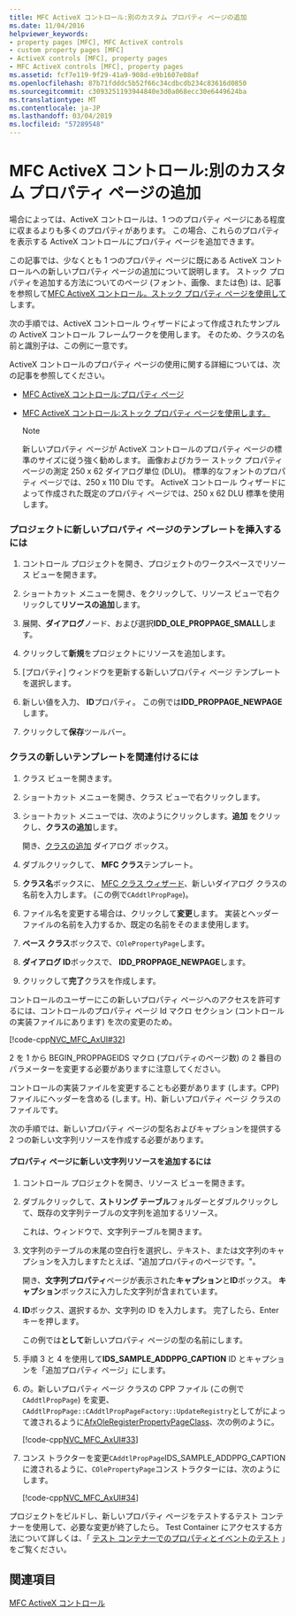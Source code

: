 ```yaml
---
title: MFC ActiveX コントロール:別のカスタム プロパティ ページの追加
ms.date: 11/04/2016
helpviewer_keywords:
- property pages [MFC], MFC ActiveX controls
- custom property pages [MFC]
- ActiveX controls [MFC], property pages
- MFC ActiveX controls [MFC], property pages
ms.assetid: fcf7e119-9f29-41a9-908d-e9b1607e08af
ms.openlocfilehash: 87b71fdddc5b52f66c34cdbcdb234c83616d0850
ms.sourcegitcommit: c3093251193944840e3d0a068ecc30e6449624ba
ms.translationtype: MT
ms.contentlocale: ja-JP
ms.lasthandoff: 03/04/2019
ms.locfileid: "57289548"
---
```

# <a name="mfc-activex-controls-adding-another-custom-property-page"></a>MFC ActiveX コントロール:別のカスタム プロパティ ページの追加

場合によっては、ActiveX コントロールは、1 つのプロパティ ページにある程度に収まるよりも多くのプロパティがあります。 この場合、これらのプロパティを表示する ActiveX コントロールにプロパティ ページを追加できます。

この記事では、少なくとも 1 つのプロパティ ページに既にある ActiveX コントロールへの新しいプロパティ ページの追加について説明します。 ストック プロパティを追加する方法についてのページ (フォント、画像、または色) は、記事を参照して[MFC ActiveX コントロール。ストック プロパティ ページを使用して](../mfc/mfc-activex-controls-using-stock-property-pages.md)します。

次の手順では、ActiveX コントロール ウィザードによって作成されたサンプルの ActiveX コントロール フレームワークを使用します。 そのため、クラスの名前と識別子は、この例に一意です。

ActiveX コントロールのプロパティ ページの使用に関する詳細については、次の記事を参照してください。

- [MFC ActiveX コントロール:プロパティ ページ](../mfc/mfc-activex-controls-property-pages.md)

- [MFC ActiveX コントロール:ストック プロパティ ページを使用します。](../mfc/mfc-activex-controls-using-stock-property-pages.md)

    > [!NOTE]
    >  新しいプロパティ ページが ActiveX コントロールのプロパティ ページの標準のサイズに従う強く勧めします。 画像およびカラー ストック プロパティ ページの測定 250 x 62 ダイアログ単位 (DLU)。 標準的なフォントのプロパティ ページでは、250 x 110 Dlu です。 ActiveX コントロール ウィザードによって作成された既定のプロパティ ページでは、250 x 62 DLU 標準を使用します。

### <a name="to-insert-a-new-property-page-template-into-your-project"></a>プロジェクトに新しいプロパティ ページのテンプレートを挿入するには

1. コントロール プロジェクトを開き、プロジェクトのワークスペースでリソース ビューを開きます。

1. ショートカット メニューを開き、をクリックして、リソース ビューで右クリックして**リソースの追加**します。

1. 展開、**ダイアログ**ノード、および選択**IDD_OLE_PROPPAGE_SMALL**します。

1. クリックして**新規**をプロジェクトにリソースを追加します。

1. [プロパティ] ウィンドウを更新する新しいプロパティ ページ テンプレートを選択します。

1. 新しい値を入力、 **ID**プロパティ。 この例では**IDD_PROPPAGE_NEWPAGE**します。

1. クリックして**保存**ツールバー。

### <a name="to-associate-the-new-template-with-a-class"></a>クラスの新しいテンプレートを関連付けるには

1. クラス ビューを開きます。

1. ショートカット メニューを開き、クラス ビューで右クリックします。

1. ショートカット メニューでは、次のようにクリックします。**追加** をクリックし、**クラスの追加**します。

   開き、[クラスの追加](../ide/add-class-dialog-box.md) ダイアログ ボックス。

1. ダブルクリックして、 **MFC クラス**テンプレート。

1. **クラス名**ボックスに、 [MFC クラス ウィザード](../mfc/reference/mfc-add-class-wizard.md)、新しいダイアログ クラスの名前を入力します。 (この例で`CAddtlPropPage`)。

1. ファイル名を変更する場合は、クリックして**変更**します。 実装とヘッダー ファイルの名前を入力するか、既定の名前をそのまま使用します。

1. **ベース クラス**ボックスで、`COlePropertyPage`します。

1. **ダイアログ ID**ボックスで、 **IDD_PROPPAGE_NEWPAGE**します。

9. クリックして**完了**クラスを作成します。

コントロールのユーザーにこの新しいプロパティ ページへのアクセスを許可するには、コントロールのプロパティ ページ Id マクロ セクション (コントロールの実装ファイルにあります) を次の変更のため。

[!code-cpp[NVC_MFC_AxUI#32](../mfc/codesnippet/cpp/mfc-activex-controls-adding-another-custom-property-page_1.cpp)]

2 を 1 から BEGIN_PROPPAGEIDS マクロ (プロパティのページ数) の 2 番目のパラメーターを変更する必要がありますに注意してください。

コントロールの実装ファイルを変更することも必要があります (します。CPP) ファイルにヘッダーを含める (します。H)、新しいプロパティ ページ クラスのファイルです。

次の手順では、新しいプロパティ ページの型名およびキャプションを提供する 2 つの新しい文字列リソースを作成する必要があります。

#### <a name="to-add-new-string-resources-to-a-property-page"></a>プロパティ ページに新しい文字列リソースを追加するには

1. コントロール プロジェクトを開き、リソース ビューを開きます。

1. ダブルクリックして、**ストリング テーブル**フォルダーとダブルクリックして、既存の文字列テーブルの文字列を追加するリソース。

   これは、ウィンドウで、文字列テーブルを開きます。

1. 文字列のテーブルの末尾の空白行を選択し、テキスト、または文字列のキャプションを入力しますたとえば、"追加プロパティのページです。"。

   開き、**文字列プロパティ**ページが表示された**キャプション**と**ID**ボックス。 **キャプション**ボックスに入力した文字列が含まれています。

1. **ID**ボックス、選択するか、文字列の ID を入力します。 完了したら、Enter キーを押します。

   この例では**として**新しいプロパティ ページの型の名前にします。

1. 手順 3 と 4 を使用して**IDS_SAMPLE_ADDPPG_CAPTION** ID とキャプションを「追加プロパティ ページ」にします。

1. の。新しいプロパティ ページ クラスの CPP ファイル (この例で`CAddtlPropPage`) を変更、`CAddtlPropPage::CAddtlPropPageFactory::UpdateRegistry`としてがによって渡されるように[AfxOleRegisterPropertyPageClass](../mfc/reference/registering-ole-controls.md#afxoleregisterpropertypageclass)、次の例のように。

   [!code-cpp[NVC_MFC_AxUI#33](../mfc/codesnippet/cpp/mfc-activex-controls-adding-another-custom-property-page_2.cpp)]

1. コンス トラクターを変更`CAddtlPropPage`IDS_SAMPLE_ADDPPG_CAPTION に渡されるように、`COlePropertyPage`コンス トラクターには、次のようにします。

   [!code-cpp[NVC_MFC_AxUI#34](../mfc/codesnippet/cpp/mfc-activex-controls-adding-another-custom-property-page_3.cpp)]

プロジェクトをビルドし、新しいプロパティ ページをテストするテスト コンテナーを使用して、必要な変更が終了したら。 Test Container にアクセスする方法について詳しくは、「 [テスト コンテナーでのプロパティとイベントのテスト](../mfc/testing-properties-and-events-with-test-container.md) 」をご覧ください。

## <a name="see-also"></a>関連項目

[MFC ActiveX コントロール](../mfc/mfc-activex-controls.md)

